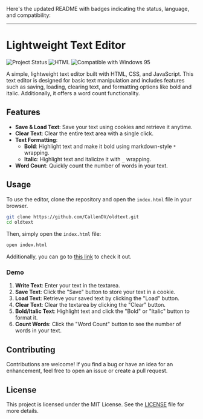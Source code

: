 Here's the updated README with badges indicating the status, language, and compatibility:

---

# Lightweight Text Editor

![Project Status](https://img.shields.io/badge/status-active-brightgreen) ![HTML](https://img.shields.io/badge/language-HTML-blue) ![Compatible with Windows 95](https://img.shields.io/badge/compatible-Windows%2095-lightgrey)

A simple, lightweight text editor built with HTML, CSS, and JavaScript. This text editor is designed for basic text manipulation and includes features such as saving, loading, clearing text, and formatting options like bold and italic. Additionally, it offers a word count functionality.

## Features

- **Save & Load Text**: Save your text using cookies and retrieve it anytime.
- **Clear Text**: Clear the entire text area with a single click.
- **Text Formatting**:
  - **Bold**: Highlight text and make it bold using markdown-style `*` wrapping.
  - **Italic**: Highlight text and italicize it with `_` wrapping.
- **Word Count**: Quickly count the number of words in your text.

## Usage

To use the editor, clone the repository and open the `index.html` file in your browser.

```bash
git clone https://github.com/CallenDV/oldtext.git
cd oldtext
```

Then, simply open the `index.html` file:

```bash
open index.html
```

Additionally, you can go to [this link](https://callendv.github.io/oldtext) to check it out.

### Demo

1. **Write Text**: Enter your text in the textarea.
2. **Save Text**: Click the "Save" button to store your text in a cookie.
3. **Load Text**: Retrieve your saved text by clicking the "Load" button.
4. **Clear Text**: Clear the textarea by clicking the "Clear" button.
5. **Bold/Italic Text**: Highlight text and click the "Bold" or "Italic" button to format it.
6. **Count Words**: Click the "Word Count" button to see the number of words in your text.

## Contributing

Contributions are welcome! If you find a bug or have an idea for an enhancement, feel free to open an issue or create a pull request.

## License

This project is licensed under the MIT License. See the [LICENSE](LICENSE) file for more details.
